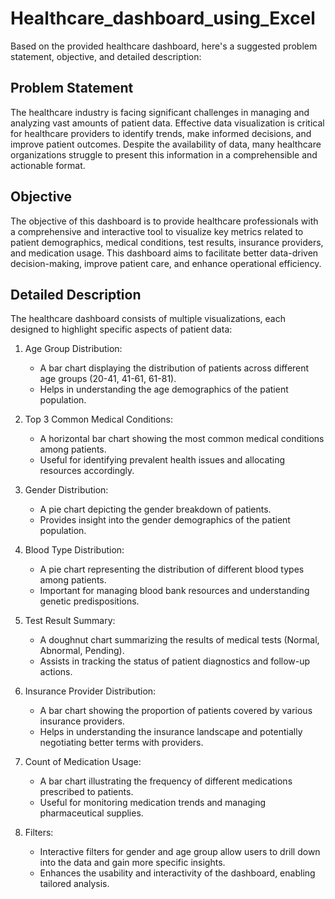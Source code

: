 # Healthcare_dashboard_using_Excel
Based on the provided healthcare dashboard, here's a suggested problem statement, objective, and detailed description:

## Problem Statement
The healthcare industry is facing significant challenges in managing and analyzing vast amounts of patient data. Effective data visualization is critical for healthcare providers to identify trends, make informed decisions, and improve patient outcomes. Despite the availability of data, many healthcare organizations struggle to present this information in a comprehensible and actionable format.

## Objective
The objective of this dashboard is to provide healthcare professionals with a comprehensive and interactive tool to visualize key metrics related to patient demographics, medical conditions, test results, insurance providers, and medication usage. This dashboard aims to facilitate better data-driven decision-making, improve patient care, and enhance operational efficiency.

## Detailed Description
The healthcare dashboard consists of multiple visualizations, each designed to highlight specific aspects of patient data:

1. Age Group Distribution:
   - A bar chart displaying the distribution of patients across different age groups (20-41, 41-61, 61-81).
   - Helps in understanding the age demographics of the patient population.

2. Top 3 Common Medical Conditions:
   - A horizontal bar chart showing the most common medical conditions among patients.
   - Useful for identifying prevalent health issues and allocating resources accordingly.

3. Gender Distribution:
   - A pie chart depicting the gender breakdown of patients.
   - Provides insight into the gender demographics of the patient population.

4. Blood Type Distribution:
   - A pie chart representing the distribution of different blood types among patients.
   - Important for managing blood bank resources and understanding genetic predispositions.

5. Test Result Summary:
   - A doughnut chart summarizing the results of medical tests (Normal, Abnormal, Pending).
   - Assists in tracking the status of patient diagnostics and follow-up actions.

6. Insurance Provider Distribution:
   - A bar chart showing the proportion of patients covered by various insurance providers.
   - Helps in understanding the insurance landscape and potentially negotiating better terms with providers.

7. Count of Medication Usage:
   - A bar chart illustrating the frequency of different medications prescribed to patients.
   - Useful for monitoring medication trends and managing pharmaceutical supplies.

8. Filters:
   - Interactive filters for gender and age group allow users to drill down into the data and gain more specific insights.
   - Enhances the usability and interactivity of the dashboard, enabling tailored analysis.

